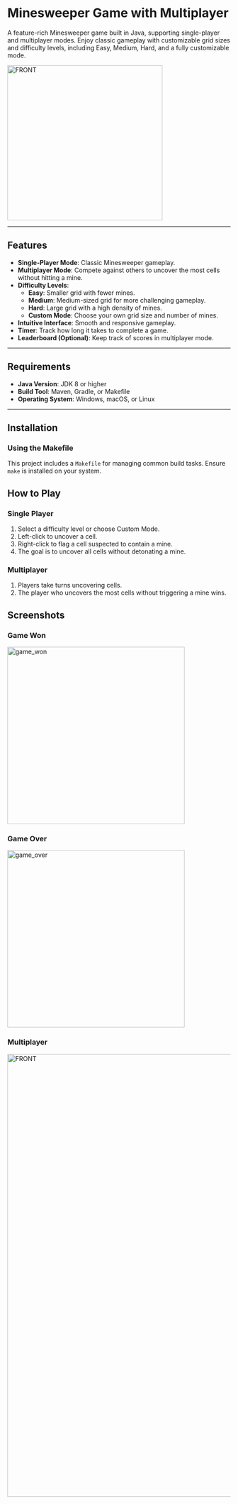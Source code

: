 # **Minesweeper Game with Multiplayer**

A feature-rich Minesweeper game built in Java, supporting single-player and multiplayer modes. Enjoy classic gameplay with customizable grid sizes and difficulty levels, including Easy, Medium, Hard, and a fully customizable mode.

<img src="https://github.com/user-attachments/assets/7abb0351-587d-4acf-9d40-6dfd60a322af" alt="FRONT" width="350"/>

---

## **Features**

- **Single-Player Mode**: Classic Minesweeper gameplay.
- **Multiplayer Mode**: Compete against others to uncover the most cells without hitting a mine.
- **Difficulty Levels**:
  - **Easy**: Smaller grid with fewer mines.
  - **Medium**: Medium-sized grid for more challenging gameplay.
  - **Hard**: Large grid with a high density of mines.
  - **Custom Mode**: Choose your own grid size and number of mines.
- **Intuitive Interface**: Smooth and responsive gameplay.
- **Timer**: Track how long it takes to complete a game.
- **Leaderboard (Optional)**: Keep track of scores in multiplayer mode.

---

## **Requirements**

- **Java Version**: JDK 8 or higher
- **Build Tool**: Maven, Gradle, or Makefile
- **Operating System**: Windows, macOS, or Linux

---

## **Installation**

### **Using the Makefile**

This project includes a `Makefile` for managing common build tasks. Ensure `make` is installed on your system.
  
## **How to Play**

### **Single Player**
1. Select a difficulty level or choose Custom Mode.
2. Left-click to uncover a cell.
3. Right-click to flag a cell suspected to contain a mine.
4. The goal is to uncover all cells without detonating a mine.

### **Multiplayer**
1. Players take turns uncovering cells.
2. The player who uncovers the most cells without triggering a mine wins.

## Screenshots

### Game Won
<img src="https://github.com/user-attachments/assets/053e0fbc-b78d-4bb6-9d81-bec1cef874bd" alt="game_won" width="400"/>

### Game Over
<img src="https://github.com/user-attachments/assets/4cf34be4-9c86-4f1d-b3b1-bd1e205dccbd" alt="game_over" width="400"/>

### Multiplayer
<img src="https://github.com/user-attachments/assets/7575904f-d090-41db-a7b9-19771ffa2484" alt="FRONT" width="1000"/>

